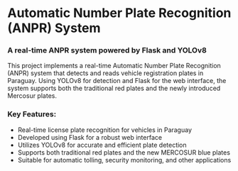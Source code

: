 # Automatic Number Plate Recognition (ANPR) System

### A real-time ANPR system powered by Flask and YOLOv8
This project implements a real-time Automatic Number Plate Recognition (ANPR) system that detects and reads vehicle registration plates in Paraguay. Using YOLOv8 for detection and Flask for the web interface, the system supports both the traditional red plates and the newly introduced Mercosur plates.

### Key Features:
- Real-time license plate recognition for vehicles in Paraguay
- Developed using Flask for a robust web interface
- Utilizes YOLOv8 for accurate and efficient plate detection
- Supports both traditional red plates and the new MERCOSUR blue plates
- Suitable for automatic tolling, security monitoring, and other applications